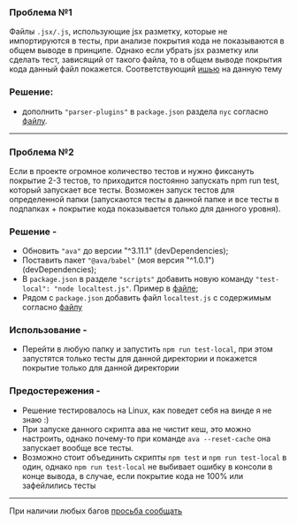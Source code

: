 ### Проблема №1
Файлы `.jsx/.js`, использующие jsx разметку, которые не импортируются в тесты, при анализе покрытия кода не показываются в общем выводе в принципе. 
Однако если убрать jsx разметку или сделать тест, зависящий от такого файла, то в общем выводе покрытия кода данный файл покажется.
Соответствующий [ишью](https://github.com/istanbuljs/nyc/issues/1334#issuecomment-662253710) на данную тему

### Решение:
- дополнить `"parser-plugins"` в `package.json` раздела `nyc` согласно [файлу](https://github.com/SurkinK/ava-test-local/blob/master/package.json).

***

### Проблема №2
Если в проекте огромное количество тестов и нужно фиксануть покрытие 2-3 тестов, то приходится постоянно запускать npm run test, который запускает все тесты.
Возможен запуск тестов для определенной папки (запускаются тесты в данной папке и все тесты в подпапках + покрытие кода показывается только для данного уровня).

### Решение - 
- Обновить `"ava"` до версии "^3.11.1" (devDependencies);
- Поставить пакет `"@ava/babel"` (моя версия "^1.0.1") (devDependencies);
- В `package.json` в разделе `"scripts"` добавить новую команду `"test-local": "node localtest.js"`. Пример в [файле](https://github.com/SurkinK/ava-test-local/blob/master/package.json);
- Рядом с `package.json` добавить файл `localtest.js` с содержимым согласно [файлу](https://github.com/SurkinK/ava-test-local/blob/master/localtest.js) 

### Использование - 
- Перейти в любую папку и запустить `npm run test-local`, при этом запустятся только тесты для данной директории и покажется покрытие только для данной директории

### Предостережения - 
- Решение тестировалось на Linux, как поведет себя на винде я не знаю :)
- При запуске данного скрипта ава не чистит кеш, это можно настроить, однако почему-то при команде `ava --reset-cache` она запускает вообще все тесты.
- Возможно стоит объединить скрипты `npm test` и `npm run test-local` в один, однако `npm run test-local` не выбивает ошибку в консоли в конце вывода, в случае, если покрытие кода не 100% или зафейлились тесты

***
При наличии любых багов [просьба сообщать](https://t.me/kostyasu5)
